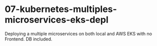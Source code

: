 # 07-kubernetes-multiples-microservices-eks-depl
Deploying a multiple microservices on both local and AWS EKS with no Frontend. DB included.
